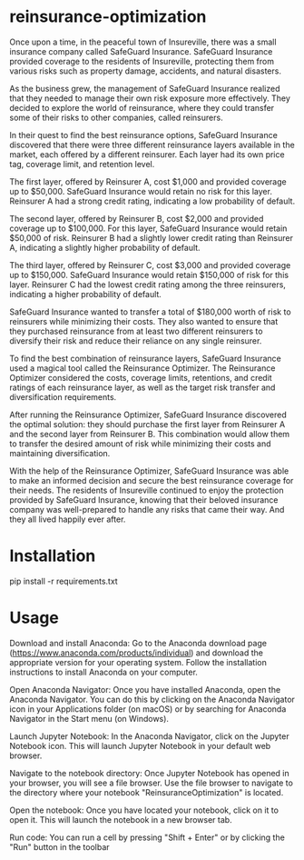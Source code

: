 # reinsurance-optimization
Once upon a time, in the peaceful town of Insureville, there was a small insurance company called SafeGuard Insurance. SafeGuard Insurance provided coverage to the residents of Insureville, protecting them from various risks such as property damage, accidents, and natural disasters. 

As the business grew, the management of SafeGuard Insurance realized that they needed to manage their own risk exposure more effectively. They decided to explore the world of reinsurance, where they could transfer some of their risks to other companies, called reinsurers. 

In their quest to find the best reinsurance options, SafeGuard Insurance discovered that there were three different reinsurance layers available in the market, each offered by a different reinsurer. Each layer had its own price tag, coverage limit, and retention level. 

The first layer, offered by Reinsurer A, cost $1,000 and provided coverage up to $50,000. SafeGuard Insurance would retain no risk for this layer. Reinsurer A had a strong credit rating, indicating a low probability of default. 

The second layer, offered by Reinsurer B, cost $2,000 and provided coverage up to $100,000. For this layer, SafeGuard Insurance would retain $50,000 of risk. Reinsurer B had a slightly lower credit rating than Reinsurer A, indicating a slightly higher probability of default. 

The third layer, offered by Reinsurer C, cost $3,000 and provided coverage up to $150,000. SafeGuard Insurance would retain $150,000 of risk for this layer. Reinsurer C had the lowest credit rating among the three reinsurers, indicating a higher probability of default. 

SafeGuard Insurance wanted to transfer a total of $180,000 worth of risk to reinsurers while minimizing their costs. They also wanted to ensure that they purchased reinsurance from at least two different reinsurers to diversify their risk and reduce their reliance on any single reinsurer. 

To find the best combination of reinsurance layers, SafeGuard Insurance used a magical tool called the Reinsurance Optimizer. The Reinsurance Optimizer considered the costs, coverage limits, retentions, and credit ratings of each reinsurance layer, as well as the target risk transfer and diversification requirements. 

After running the Reinsurance Optimizer, SafeGuard Insurance discovered the optimal solution: they should purchase the first layer from Reinsurer A and the second layer from Reinsurer B. This combination would allow them to transfer the desired amount of risk while minimizing their costs and maintaining diversification. 

With the help of the Reinsurance Optimizer, SafeGuard Insurance was able to make an informed decision and secure the best reinsurance coverage for their needs. The residents of Insureville continued to enjoy the protection provided by SafeGuard Insurance, knowing that their beloved insurance company was well-prepared to handle any risks that came their way. And they all lived happily ever after.

# Installation
pip install -r requirements.txt

# Usage
Download and install Anaconda: Go to the Anaconda download page (https://www.anaconda.com/products/individual) and download the appropriate version for your operating system. Follow the installation instructions to install Anaconda on your computer.

Open Anaconda Navigator: Once you have installed Anaconda, open the Anaconda Navigator. You can do this by clicking on the Anaconda Navigator icon in your Applications folder (on macOS) or by searching for Anaconda Navigator in the Start menu (on Windows). 

Launch Jupyter Notebook: In the Anaconda Navigator, click on the Jupyter Notebook icon. This will launch Jupyter Notebook in your default web browser. 

Navigate to the notebook directory: Once Jupyter Notebook has opened in your browser, you will see a file browser. Use the file browser to navigate to the directory where your notebook "ReinsuranceOptimization" is located. 

Open the notebook: Once you have located your notebook, click on it to open it. This will launch the notebook in a new browser tab. 

Run code: You can run a cell by pressing "Shift + Enter" or by clicking the "Run" button in the toolbar
